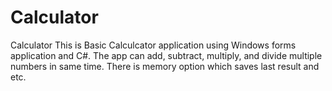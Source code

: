 # Calculator
Calculator
This is Basic Calculcator application using Windows forms application and C#. The app can add, subtract, multiply, and divide multiple numbers in same time. There is memory option which saves last result and etc. 
